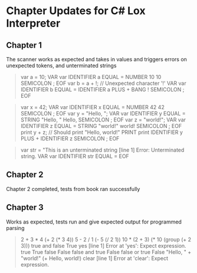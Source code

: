 # Chapter Updates for C# Lox Interpreter

## Chapter 1
The scanner works as expected and takes in values and triggers errors on unexpected tokens, and unterminated strings

> var a = 10;
VAR var
IDENTIFIER a
EQUAL =
NUMBER 10 10
SEMICOLON ;
EOF
> var b = a + !; // Unexpected character '!'
VAR var
IDENTIFIER b
EQUAL =
IDENTIFIER a
PLUS +
BANG !
SEMICOLON ;
EOF

> var x = 42;
VAR var
IDENTIFIER x
EQUAL =
NUMBER 42 42
SEMICOLON ;
EOF
> var y = "Hello, ";
VAR var
IDENTIFIER y
EQUAL =
STRING "Hello, " Hello,
SEMICOLON ;
EOF
> var z = "world!";
VAR var
IDENTIFIER z
EQUAL =
STRING "world!" world!
SEMICOLON ;
EOF
> print y + z; // Should print "Hello, world!"
PRINT print
IDENTIFIER y
PLUS +
IDENTIFIER z
SEMICOLON ;
EOF

> var str = "This is an unterminated string
[line 1] Error: Unterminated string.
VAR var
IDENTIFIER str
EQUAL =
EOF

## Chapter 2
Chapter 2 completed, tests from book ran successfully

## Chapter 3
Works as expected, tests run and give expected output for programmed parsing
> 2 + 3 * 4
(+ 2 (* 3 4))
> 5 - 2 / 1
(- 5 (/ 2 1))
> 10 * (2 + 3)
(* 10 (group (+ 2 3)))
> true and false
True
> yes
[line 1] Error at 'yes': Expect expression.
> true
True
> false
False
> false and true
False
> false or true
False
> "Hello, " + "world!"
(+ Hello,  world!)
> clear
[line 1] Error at 'clear': Expect expression.
>

